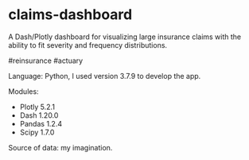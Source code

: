 # claims-dashboard
A Dash/Plotly dashboard for visualizing large insurance claims with the ability to fit severity and frequency distributions.

#reinsurance #actuary

Language: Python, I used version 3.7.9 to develop the app.

Modules:
<ul>
  <li>Plotly 5.2.1</li>
  <li>Dash 1.20.0</li>
  <li>Pandas 1.2.4</li>
  <li>Scipy 1.7.0</li>
 </ul>

Source of data: my imagination.
